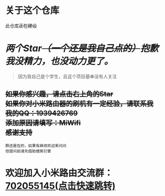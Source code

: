 # 关于这个仓库   
此仓库~~正在建设~~   
# ***两个Star~~（一个还是我自己点的）~~抱歉我没精力，也没动力更了。***   
>因为我自己是个学生，且这个项目~~基本~~没有人关注   
   
~~如果你感兴趣，请点击右上角的Star~~   
~~如果你对小米路由器的刷机有一定经验，请联系我   
我的QQ：1939426769   
添加原因请填写：MiWifi   
感谢支持~~   
---
`群还是在的，如果有麻烦欢迎来问问`  
`但提问前请先借助搜索引擎`
  
# **欢迎加入小米路由交流群：[702055145(点击快速跳转)](https://jq.qq.com/?_wv=1027&k=5yqfmGi)**   

